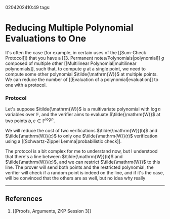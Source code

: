 0204202410:49
tags: 
# Reducing Multiple Polynomial Evaluations to One

It's often the case (for example, in certain uses of the [[Sum-Check Protocol]]) that you have a [[3. Permanent notes/Polynomials|polynomial]] $g$ composed of multiple other [[Multilinear Polynomial|multilinear polynomials]], such that, to compute $g$ at a single point, we need to compute some other polynomial $\tilde{\mathrm{W}}$ at multiple points. We can reduce the number of [[Evaluation of a polynomial|evaluation]] to one with a protocol.
### Protocol
Let's suppose $\tilde{\mathrm{W}}$ is a multivariate polynomial with $\log n$ variables over $\mathbb{F}$, and the verifier aims to evaluate $\tilde{\mathrm{W}}$ at two points $b,c \in \mathbb{F}^{\log n}$. 

We will reduce the cost of two verifications $\tilde{\mathrm{W}}(b)$ and $\tilde{\mathrm{W}}(c)$ to only one $\tilde{\mathrm{W}}(r)$ verification using a [[Schwartz-Zippel Lemma|probabilistic check]].

The protocol is a bit complex for me to understand now, but I understood that there's a line between $\tilde{\mathrm{W}}(b)$ and $\tilde{\mathrm{W}}(c)$, and we can restrict $\tilde{\mathrm{W}}$ to this line. 
The prover will send both points and the restricted polynomial, the verifier will check if a random point is indeed on the line, and if it's the case, will be convinced that the others are as well, but no idea why really 


---
## References
1. [[Proofs, Arguments, ZKP Session 3]]